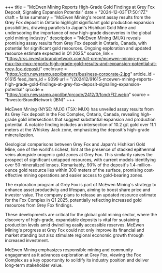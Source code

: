 +++
title = "McEwen Mining Reports High-Grade Gold Findings at Grey Fox Deposit, Signaling Expansion Potential"
date = "2024-12-03T17:50:17Z"
draft = false
summary = "McEwen Mining's recent assay results from the Grey Fox deposit in Ontario highlight significant gold production expansion possibilities, drawing parallels to Japan's Hishikari Gold Mine and underscoring the importance of new high-grade discoveries in the global gold mining industry."
description = "McEwen Mining (MUX) reveals promising assay results from Grey Fox deposit in Ontario, Canada, with potential for significant gold resources. Ongoing exploration and updated resource estimate expected in Q1 2025."
source_link = "https://rss.investorbrandnetwork.com/ult-prem/mcewen-mining-nyse-mux-tsx-mux-reports-high-grade-gold-results-and-expansion-potential-at-grey-fox-deposit/"
enclosure = "https://cdn.newsramp.app/banners/business-corporate-2.jpg"
article_id = 91615
feed_item_id = 9099
url = "/202412/91615-mcewen-mining-reports-high-grade-gold-findings-at-grey-fox-deposit-signaling-expansion-potential"
qrcode = "https://cdn.newsramp.app/ibn/qrcode/2412/3/fondrFI2.webp"
source = "InvestorBrandNetwork (IBN)"
+++

<p>McEwen Mining (NYSE: MUX) (TSX: MUX) has unveiled assay results from its Grey Fox deposit in the Fox Complex, Ontario, Canada, revealing high-grade gold intersections that suggest substantial expansion and production potential. A notable finding includes an intersection of 10.2 g/t gold over 11.1 meters at the Whiskey Jack zone, emphasizing the deposit's high-grade mineralization.</p><p>Geological comparisons between Grey Fox and Japan's Hishikari Gold Mine, one of the world's richest, hint at the presence of stacked epithermal veins alongside orogenic gold zones at Grey Fox. This similarity raises the prospect of significant untapped resources, with current models identifying over 50 mineralized lenses. Remarkably, 90% of the deposit's 1.4-million-ounce gold resource lies within 300 meters of the surface, promising cost-effective mining operations and easier access to gold-bearing zones.</p><p>The exploration program at Grey Fox is part of McEwen Mining's strategy to enhance asset productivity and lifespan, aiming to boost share price and investor value. The company plans to release an updated resource estimate for the Fox Complex in Q1 2025, potentially reflecting increased gold resources from Grey Fox findings.</p><p>These developments are critical for the global gold mining sector, where the discovery of high-grade, expandable deposits is vital for sustaining production levels amid dwindling easily accessible reserves. McEwen Mining's progress at Grey Fox could not only improve its financial and market standing but also stimulate regional economic growth through increased investment.</p><p>McEwen Mining emphasizes responsible mining and community engagement as it advances exploration at Grey Fox, viewing the Fox Complex as a key opportunity to solidify its industry position and deliver long-term stakeholder value.</p>